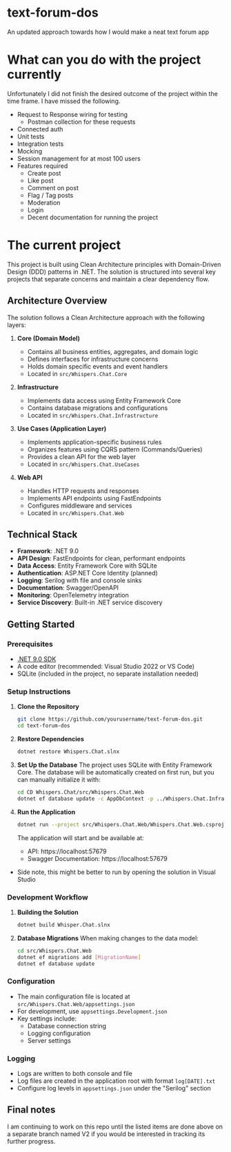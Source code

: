 # text-forum-dos
An updated approach towards how I would make a neat text forum app


# What can you do with the project currently

Unfortunately I did not finish the desired outcome of the project within the time frame.
I have missed the following.

- Request to Response wiring for testing
  - Postman collection for these requests
- Connected auth
- Unit tests
- Integration tests
- Mocking
- Session management for at most 100 users
- Features required
  - Create post
  - Like post
  - Comment on post
  - Flag / Tag posts
  - Moderation 
  - Login
  - Decent documentation for running the project
##

# The current project

This project is built using Clean Architecture principles with Domain-Driven Design (DDD) patterns in .NET. 
The solution is structured into several key projects that separate concerns and maintain a clear dependency flow.

## Architecture Overview

The solution follows a Clean Architecture approach with the following layers:

1. **Core (Domain Model)**
   - Contains all business entities, aggregates, and domain logic
   - Defines interfaces for infrastructure concerns
   - Holds domain specific events and event handlers
   - Located in `src/Whispers.Chat.Core`

2. **Infrastructure**
   - Implements data access using Entity Framework Core
   - Contains database migrations and configurations
   - Located in `src/Whispers.Chat.Infrastructure`

3. **Use Cases (Application Layer)**
   - Implements application-specific business rules
   - Organizes features using CQRS pattern (Commands/Queries)
   - Provides a clean API for the web layer
   - Located in `src/Whispers.Chat.UseCases`

4. **Web API**
   - Handles HTTP requests and responses
   - Implements API endpoints using FastEndpoints
   - Configures middleware and services
   - Located in `src/Whispers.Chat.Web`

## Technical Stack

- **Framework**: .NET 9.0
- **API Design**: FastEndpoints for clean, performant endpoints
- **Data Access**: Entity Framework Core with SQLite
- **Authentication**: ASP.NET Core Identity (planned)
- **Logging**: Serilog with file and console sinks
- **Documentation**: Swagger/OpenAPI
- **Monitoring**: OpenTelemetry integration
- **Service Discovery**: Built-in .NET service discovery

## Getting Started

### Prerequisites

- [.NET 9.0 SDK](https://dotnet.microsoft.com/download/dotnet/9.0)
- A code editor (recommended: Visual Studio 2022 or VS Code)
- SQLite (included in the project, no separate installation needed)

### Setup Instructions

1. **Clone the Repository**
   ```bash
   git clone https://github.com/yourusername/text-forum-dos.git
   cd text-forum-dos
   ```

2. **Restore Dependencies**
   ```bash
   dotnet restore Whispers.Chat.slnx
   ```

3. **Set Up the Database**
   The project uses SQLite with Entity Framework Core. The database will be automatically created on first run, but you can manually initialize it with:
   ```bash
   cd CD Whispers.Chat/src/Whispers.Chat.Web
   dotnet ef database update -c AppDbContext -p ../Whispers.Chat.Infrastructure/Whispers.Chat.Infrastructure.csproj -s Whispers.Chat.Web.csproj
   ```

4. **Run the Application**
   ```bash
   dotnet run --project src/Whispers.Chat.Web/Whispers.Chat.Web.csproj
   ```
   The application will start and be available at:
   - API: https://localhost:57679
   - Swagger Documentation: https://localhost:57679

- Side note, this might be better to run by opening the solution in Visual Studio

### Development Workflow

1. **Building the Solution**
   ```bash
   dotnet build Whisper.Chat.slnx
   ```

2. **Database Migrations**
   When making changes to the data model:
   ```bash
   cd src/Whispers.Chat.Web
   dotnet ef migrations add [MigrationName]
   dotnet ef database update
   ```

### Configuration

- The main configuration file is located at `src/Whispers.Chat.Web/appsettings.json`
- For development, use `appsettings.Development.json`
- Key settings include:
  - Database connection string
  - Logging configuration
  - Server settings

### Logging

- Logs are written to both console and file
- Log files are created in the application root with format `log[DATE].txt`
- Configure log levels in `appsettings.json` under the "Serilog" section

## Final notes

I am continuing to work on this repo until the listed items are done above on a separate branch named V2 if you would
be interested in tracking its further progress.
